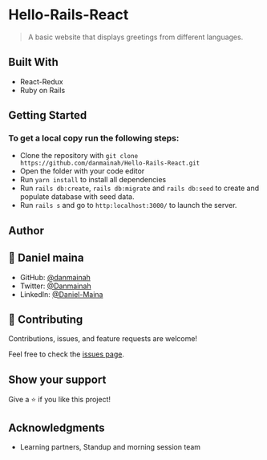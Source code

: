 # Hello-Rails-React
> A basic website that displays greetings from different languages.

## Built With

- React-Redux
- Ruby on Rails

## Getting Started

### To get a local copy run the following steps:

- Clone the repository with `git clone https://github.com/danmainah/Hello-Rails-React.git`
- Open the folder with your code editor
- Run `yarn install` to install all dependencies
- Run `rails db:create`, `rails db:migrate` and `rails db:seed` to create and populate database with seed data.
- Run `rails s` and go to `http:localhost:3000/` to launch the server.

## Author


## 👤 **Daniel maina**

- GitHub: [@danmainah](https://github.com/danmainah)
- Twitter: [@Danmainah](https://twitter.com/dan_mainah)
- LinkedIn: [@Daniel-Maina](www.linkedin.com/in/daniel-maina-315a38191)

## 🤝 Contributing

Contributions, issues, and feature requests are welcome!

Feel free to check the [issues page](https://github.com/danmainah/Hello-Rails-React/issues).

## Show your support

Give a ⭐️ if you like this project!

## Acknowledgments

- Learning partners, Standup and morning session team
